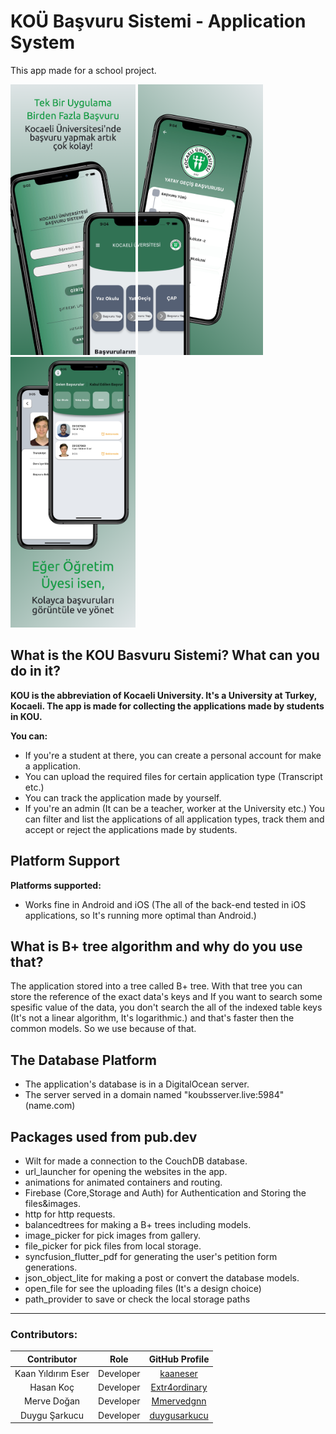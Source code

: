# KOÜ Başvuru Sistemi - Application System

This app made for a school project.

<div class="row">
  <img src="mockup0.png" width="200"/>
  <img src="mockup1.png" width="200"/>
  <img src="mockup2.png" width="200"/>
</div>

## What is the KOU Basvuru Sistemi? What can you do in it?

**KOU is the abbreviation of Kocaeli University. It's a University at Turkey, Kocaeli. The app is made for collecting the applications made by students in KOU.**

**You can:**
 - If you're a student at there, you can create a personal account for make a application.
 - You can upload the required files for certain application type (Transcript etc.)
 - You can track the application made by yourself.
 - If you're an admin (It can be a teacher, worker at the University etc.) You can filter and list the applications of all application types, track them and accept or reject the applications made by students.

## Platform Support

**Platforms supported:**
 - Works fine in Android and iOS (The all of the back-end tested in iOS applications, so It's running more optimal than Android.)

## What is B+ tree algorithm and why do you use that?

  The application stored into a tree called B+ tree. With that tree you can store the reference of the exact data's keys and If you want to search some spesific value of the data, you don't search the all of the indexed table keys (It's not a linear algorithm, It's logarithmic.) and that's faster then the common models. So we use because of that.
 
## The Database Platform

  - The application's database is in a DigitalOcean server.
  - The server served in a domain named "koubsserver.live:5984" (name.com)

## Packages used from pub.dev

 - Wilt for made a connection to the CouchDB database.
 - url_launcher for opening the websites in the app.
 - animations for animated containers and routing.
 - Firebase (Core,Storage and Auth) for Authentication and Storing the files&images.
 - http for http requests.
 - balancedtrees for making a B+ trees including models.
 - image_picker for pick images from gallery.
 - file_picker for pick files from local storage.
 - syncfusion_flutter_pdf for generating the user's petition form generations.
 - json_object_lite for making a post or convert the database models.
 - open_file for see the uploading files (It's a design choice)
 - path_provider to save or check the local storage paths

---

### Contributors:

Contributor  | Role | GitHub Profile |
:-------------: | :-------------: | :-------------: |
Kaan Yıldırım Eser  | Developer | [kaaneser](https://www.github.com/kaaneser) |
Hasan Koç  |  Developer | [Extr4ordinary](https://www.github.com/Extr4ordinary) |
| Merve Doğan | Developer | [Mmervedgnn](https://www.github.com/Mmervedgnn) |
| Duygu Şarkucu | Developer | [duygusarkucu](https://www.github.com/duygusarkucu) |
